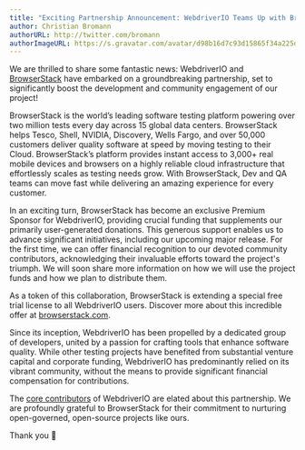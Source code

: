 ```yaml
---
title: "Exciting Partnership Announcement: WebdriverIO Teams Up with BrowserStack"
author: Christian Bromann
authorURL: http://twitter.com/bromann
authorImageURL: https://s.gravatar.com/avatar/d98b16d7c93d15865f34a225dd4b1254?s=80
---
```


We are thrilled to share some fantastic news: WebdriverIO and [BrowserStack](https://browserstack.com) have embarked on a groundbreaking partnership, set to significantly boost the development and community engagement of our project!

<p align="center">
    <ImageSwitcher
        lightImageSrc="/img/blog/wdio-plus-bs-black.png"
        darkImageSrc="/img/blog/wdio-plus-bs-white.png"
        alt="BrowserStack"
    />
</p>

BrowserStack is the world’s leading software testing platform powering over two million tests every day across 15 global data centers. BrowserStack helps Tesco, Shell, NVIDIA, Discovery, Wells Fargo, and over 50,000 customers deliver quality software at speed by moving testing to their Cloud. BrowserStack’s platform provides instant access to 3,000+ real mobile devices and browsers on a highly reliable cloud infrastructure that effortlessly scales as testing needs grow. With BrowserStack, Dev and QA teams can move fast while delivering an amazing experience for every customer.

In an exciting turn, BrowserStack has become an exclusive Premium Sponsor for WebdriverIO, providing crucial funding that supplements our primarily user-generated donations. This generous support enables us to advance significant initiatives, including our upcoming major release. For the first time, we can offer financial recognition to our devoted community contributors, acknowledging their invaluable efforts toward the project's triumph. We will soon share more information on how we will use the project funds and how we plan to distribute them.

As a token of this collaboration, BrowserStack is extending a special free trial license to all WebdriverIO users. Discover more about this incredible offer at [browserstack.com](https://www.browserstack.com/automation-webdriverio).

Since its inception, WebdriverIO has been propelled by a dedicated group of developers, united by a passion for crafting tools that enhance software quality. While other testing projects have benefited from substantial venture capital and corporate funding, WebdriverIO has predominantly relied on its vibrant community, without the means to provide significant financial compensation for contributions.

The [core contributors](https://github.com/webdriverio/webdriverio/blob/main/AUTHORS.md) of WebdriverIO are elated about this partnership. We are profoundly grateful to BrowserStack for their commitment to nurturing open-governed, open-source projects like ours.

Thank you 🙏
